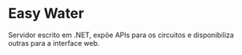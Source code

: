 # Easy Water
Servidor escrito em .NET, expõe APIs para os circuitos e disponibiliza outras para a interface web.
